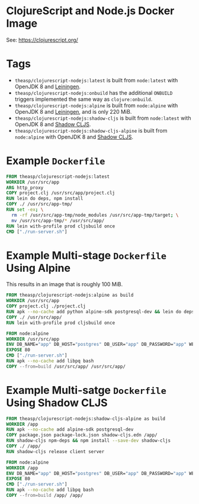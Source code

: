 # ClojureScript and Node.js Docker Image
See: https://clojurescript.org/

# Tags

- `theasp/clojurescript-nodejs:latest` is built from `node:latest` with OpenJDK 8 and [Leiningen].
- `theasp/clojurescript-nodejs:onbuild` has the additional `ONBUILD` triggers implemented the same way as `clojure:onbuild`.
- `theasp/clojurescript-nodejs:alpine` is built from `node:alpine` with OpenJDK 8 and [Leiningen], and is only 220 MiB.
- `theasp/clojurescript-nodejs:shadow-cljs` is built from `node:latest` with OpenJDK 8 and [Shadow CLJS].
- `theasp/clojurescript-nodejs:shadow-cljs-alpine` is built from `node:alpine` with OpenJDK 8 and [Shadow CLJS].

[Leiningen]:https://leiningen.org/
[Shadow CLJS]:https://shadow-cljs.github.io/

# Example `Dockerfile`
```dockerfile
FROM theasp/clojurescript-nodejs:latest
WORKDIR /usr/src/app
ARG http_proxy
COPY project.clj /usr/src/app/project.clj
RUN lein do deps, npm install
COPY ./ /usr/src/app-tmp/
RUN set -ex; \
  rm -rf /usr/src/app-tmp/node_modules /usr/src/app-tmp/target; \
  mv /usr/src/app-tmp/* /usr/src/app/
RUN lein with-profile prod cljsbuild once
CMD ["./run-server.sh"]
```

# Example Multi-stage `Dockerfile` Using Alpine

This results in an image that is roughly 100 MiB.

```dockerfile
FROM theasp/clojurescript-nodejs:alpine as build
WORKDIR /usr/src/app
COPY project.clj ./project.clj
RUN apk --no-cache add python alpine-sdk postgresql-dev && lein do deps, npm install
COPY ./ /usr/src/app/
RUN lein with-profile prod cljsbuild once

FROM node:alpine
WORKDIR /usr/src/app
ENV DB_NAME="app" DB_HOST="postgres" DB_USER="app" DB_PASSWORD="app" WEB_DOMAIN="app.example.com"
EXPOSE 80
CMD ["./run-server.sh"]
RUN apk --no-cache add libpq bash
COPY --from=build /usr/src/app/ /usr/src/app/
```

# Example Multi-satge `Dockerfile` Using Shadow CLJS

```Dockerfile
FROM theasp/clojurescript-nodejs:shadow-cljs-alpine as build
WORKDIR /app
RUN apk --no-cache add alpine-sdk postgresql-dev
COPY package.json package-lock.json shadow-cljs.edn /app/
RUN shadow-cljs npm-deps && npm install --save-dev shadow-cljs
COPY ./ /app/
RUN shadow-cljs release client server

FROM node:alpine
WORKDIR /app
ENV DB_NAME="app" DB_HOST="postgres" DB_USER="app" DB_PASSWORD="app" WEB_FQDN="app.example.com" HTTP_PORT="80"
EXPOSE 80
CMD ["./run-server.sh"]
RUN apk --no-cache add libpq bash
COPY --from=build /app/ /app/
```
